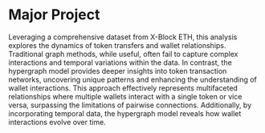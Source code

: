 # Major Project
Leveraging a comprehensive dataset from X-Block ETH,
this analysis explores the dynamics of token transfers and wallet relationships. 
Traditional graph methods, while useful, often fail to capture complex interactions and temporal variations within the data. 
In contrast, the hypergraph model provides deeper insights into token transaction networks, uncovering unique patterns and enhancing the understanding of wallet interactions. 
This approach effectively represents multifaceted relationships where multiple wallets interact with a single token or vice versa, surpassing the limitations of pairwise connections. 
Additionally, by incorporating temporal data, the hypergraph model reveals how wallet interactions evolve over time.
